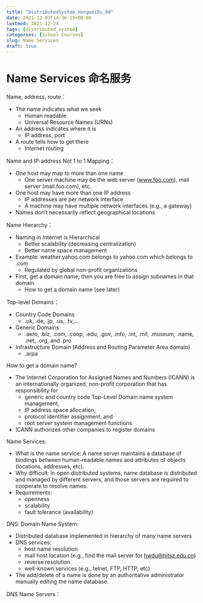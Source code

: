 ```yaml
---
title: "DistributedSystem_HongweiDu_08"
date: 2021-12-03T14:36:19+08:00
lastmod: 2021-12-24
tags: [distributed_system]
categories: [School Courses]
slug: Name Services
draft: true
---
```

# Name Services 命名服务

Name, address, route：
- The name indicates what we seek
    - Human readable
    - Universal Resource Names (URNs)
- An address indicates where it is
    - IP address, port
- A route tells how to get there 
    - Internet routing

Name and IP-address Not 1 to 1 Mapping：
- One host may map to more than one name 
    - One server machine may be the web server (www.foo.com), mail server (mail.foo.com), etc.  
- One host may have more than one IP address
    - IP addresses are per network interface
    - A machine may have multiple network interfaces (e.g., a gateway)
- Names don’t necessarily reflect geographical locations

Name Hierarchy：
- Naming in Internet is Hierarchical
    - Better scalability (decreasing centralization)
    - Better name space management
- Example: weather.yahoo.com belongs to yahoo.com which belongs to .com
    - Regulated by global non-profit organizations
- First,  get a domain name; then you are free to assign subnames in that domain
    - How to get a domain name (see later)

Top-level Domains：
- Country Code Domains 
    - .uk, .de, .jp, .us, .tv,…
- Generic Domains 
    - .aero, .biz, .com, .coop, .edu, .gov, .info,  .int, .mil, .museum, .name, .net, .org, and .pro 
- Infrastructure Domain (Address and Routing Parameter Area domain)
    - .arpa

How to get a domain name?
- The Internet Corporation for Assigned Names and Numbers (ICANN) is an internationally organized, non-profit corporation that has responsibility for 
    - generic and country code Top-Level Domain name system management,
    - IP address space allocation, 
    - protocol identifier assignment, and 
    - root server system management functions
- ICANN authorizes other companies to register domains

Name Services:
- What is the name service: A name server maintains a database of bindings between human-readable names and attributes of objects (locations, addresses, etc).
- Why difficult: In open distributed systems, name database is distributed and managed by different servers, and those servers are required to cooperate to resolve names. 
- Requirements: 
    - openness
    - scalability
    - fault tolerance (availability)

DNS: Domain Name System:
- Distributed database implemented in hierarchy of many name servers
- DNS services:
    - host name resolution
    - mail host location (e.g., find the mail server for hwdu@hitsz.edu.cn)
    - reverse resolution
    - well-known services (e.g., telnet, FTP, HTTP, etc)
- The add/delete of a name is done by an authoritative administrator manually editing the name database.

DNS Name Servers：





